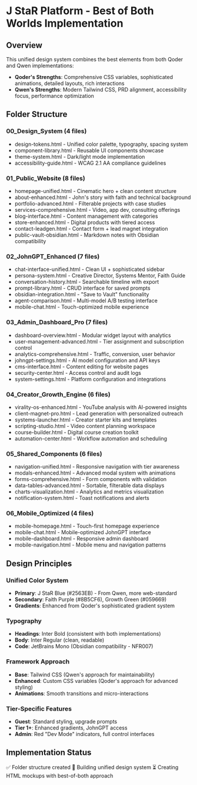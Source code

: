 # J StaR Platform - Best of Both Worlds Implementation

## Overview
This unified design system combines the best elements from both Qoder and Qwen implementations:
- **Qoder's Strengths**: Comprehensive CSS variables, sophisticated animations, detailed layouts, rich interactions
- **Qwen's Strengths**: Modern Tailwind CSS, PRD alignment, accessibility focus, performance optimization

## Folder Structure

### 00_Design_System (4 files)
- design-tokens.html - Unified color palette, typography, spacing system
- component-library.html - Reusable UI components showcase
- theme-system.html - Dark/light mode implementation
- accessibility-guide.html - WCAG 2.1 AA compliance guidelines

### 01_Public_Website (8 files)
- homepage-unified.html - Cinematic hero + clean content structure
- about-enhanced.html - John's story with faith and technical background
- portfolio-advanced.html - Filterable projects with case studies
- services-comprehensive.html - Video, app dev, consulting offerings
- blog-interface.html - Content management with categories
- store-enhanced.html - Digital products with tiered access
- contact-leadgen.html - Contact form + lead magnet integration
- public-vault-obsidian.html - Markdown notes with Obsidian compatibility

### 02_JohnGPT_Enhanced (7 files)
- chat-interface-unified.html - Clean UI + sophisticated sidebar
- persona-system.html - Creative Director, Systems Mentor, Faith Guide
- conversation-history.html - Searchable timeline with export
- prompt-library.html - CRUD interface for saved prompts
- obsidian-integration.html - "Save to Vault" functionality
- agent-comparison.html - Multi-model A/B testing interface
- mobile-chat.html - Touch-optimized mobile experience

### 03_Admin_Dashboard_Pro (7 files)
- dashboard-overview.html - Modular widget layout with analytics
- user-management-advanced.html - Tier assignment and subscription control
- analytics-comprehensive.html - Traffic, conversion, user behavior
- johngpt-settings.html - AI model configuration and API keys
- cms-interface.html - Content editing for website pages
- security-center.html - Access control and audit logs
- system-settings.html - Platform configuration and integrations

### 04_Creator_Growth_Engine (6 files)
- virality-os-enhanced.html - YouTube analysis with AI-powered insights
- client-magnet-pro.html - Lead generation with personalized outreach
- systems-launcher.html - Creator starter kits and templates
- scripting-studio.html - Video content planning workspace
- course-builder.html - Digital course creation toolkit
- automation-center.html - Workflow automation and scheduling

### 05_Shared_Components (6 files)
- navigation-unified.html - Responsive navigation with tier awareness
- modals-enhanced.html - Advanced modal system with animations
- forms-comprehensive.html - Form components with validation
- data-tables-advanced.html - Sortable, filterable data displays
- charts-visualization.html - Analytics and metrics visualization
- notification-system.html - Toast notifications and alerts

### 06_Mobile_Optimized (4 files)
- mobile-homepage.html - Touch-first homepage experience
- mobile-chat.html - Mobile-optimized JohnGPT interface
- mobile-dashboard.html - Responsive admin dashboard
- mobile-navigation.html - Mobile menu and navigation patterns

## Design Principles

### Unified Color System
- **Primary**: J StaR Blue (#2563EB) - From Qwen, more web-standard
- **Secondary**: Faith Purple (#8B5CF6), Growth Green (#059669)
- **Gradients**: Enhanced from Qoder's sophisticated gradient system

### Typography
- **Headings**: Inter Bold (consistent with both implementations)
- **Body**: Inter Regular (clean, readable)
- **Code**: JetBrains Mono (Obsidian compatibility - NFR007)

### Framework Approach
- **Base**: Tailwind CSS (Qwen's approach for maintainability)
- **Enhanced**: Custom CSS variables (Qoder's approach for advanced styling)
- **Animations**: Smooth transitions and micro-interactions

### Tier-Specific Features
- **Guest**: Standard styling, upgrade prompts
- **Tier 1+**: Enhanced gradients, JohnGPT access
- **Admin**: Red "Dev Mode" indicators, full control interfaces

## Implementation Status
✅ Folder structure created
🔄 Building unified design system
⏳ Creating HTML mockups with best-of-both approach